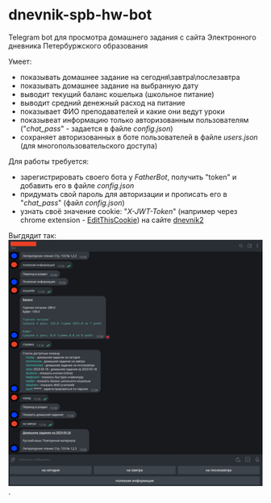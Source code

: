 # dnevnik-spb-hw-bot
Telegram bot для просмотра домашнего задания с сайта Электронного дневника Петербуржского образования 

Умеет:
- показывать домашнее задание на сегодня\завтра\послезавтра
- показывать домашнее задание на выбранную дату
- выводит текущий баланс кошелька (школьное питание)
- выводит средний денежный расход на питание
- показывает ФИО преподавателей и какие они ведут уроки
- показывеат информацию только авторизованным пользователям ("_chat_pass_" - задается в файле _config.json_)
- сохраняет авторизованных в боте пользователей в файле _users.json_ (для многопользовательского доступа)

Для работы требуется:
- зарегистрировать своего бота у _FatherBot_, получить "token" и добавить его в файле _config.json_
- придумать свой пароль для авторизации и прописать его в "_chat_pass_" (файл _config.json_)
- узнать своё значение cookie: "_X-JWT-Token_" (например через chrome extension - [EditThisCookie](https://chrome.google.com/webstore/detail/editthiscookie/fngmhnnpilhplaeedifhccceomclgfbg)) на сайте [dnevnik2](https://dnevnik2.petersburgedu.ru)

Выгдядит так:
![](screenshot_bot.jpg "telegram bot").
